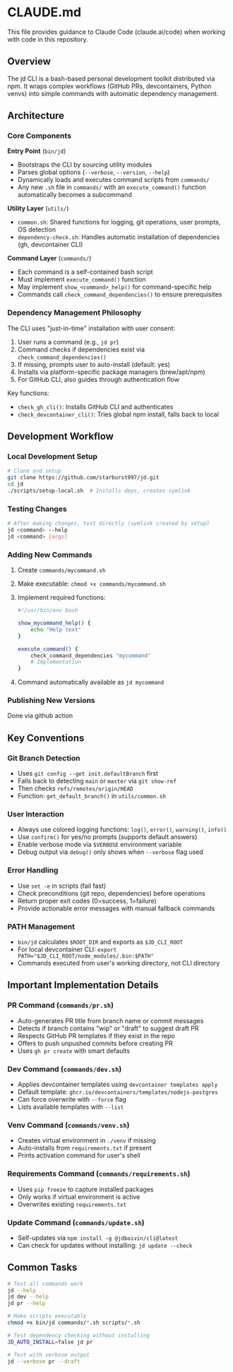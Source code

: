 # CLAUDE.md

This file provides guidance to Claude Code (claude.ai/code) when working with code in this repository.

## Overview

The jd CLI is a bash-based personal development toolkit distributed via npm. It wraps complex workflows (GitHub PRs, devcontainers, Python venvs) into simple commands with automatic dependency management.

## Architecture

### Core Components

**Entry Point** (`bin/jd`)

- Bootstraps the CLI by sourcing utility modules
- Parses global options (`--verbose`, `--version`, `--help`)
- Dynamically loads and executes command scripts from `commands/`
- Any new `.sh` file in `commands/` with an `execute_command()` function automatically becomes a subcommand

**Utility Layer** (`utils/`)

- `common.sh`: Shared functions for logging, git operations, user prompts, OS detection
- `dependency-check.sh`: Handles automatic installation of dependencies (gh, devcontainer CLI)

**Command Layer** (`commands/`)

- Each command is a self-contained bash script
- Must implement `execute_command()` function
- May implement `show_<command>_help()` for command-specific help
- Commands call `check_command_dependencies()` to ensure prerequisites

### Dependency Management Philosophy

The CLI uses "just-in-time" installation with user consent:

1. User runs a command (e.g., `jd pr`)
2. Command checks if dependencies exist via `check_command_dependencies()`
3. If missing, prompts user to auto-install (default: yes)
4. Installs via platform-specific package managers (brew/apt/npm)
5. For GitHub CLI, also guides through authentication flow

Key functions:

- `check_gh_cli()`: Installs GitHub CLI and authenticates
- `check_devcontainer_cli()`: Tries global npm install, falls back to local

## Development Workflow

### Local Development Setup

```bash
# Clone and setup
git clone https://github.com/starburst997/jd.git
cd jd
./scripts/setup-local.sh  # Installs deps, creates symlink
```

### Testing Changes

```bash
# After making changes, test directly (symlink created by setup)
jd <command> --help
jd <command> [args]
```

### Adding New Commands

1. Create `commands/mycommand.sh`
2. Make executable: `chmod +x commands/mycommand.sh`
3. Implement required functions:

   ```bash
   #!/usr/bin/env bash

   show_mycommand_help() {
       echo "Help text"
   }

   execute_command() {
       check_command_dependencies "mycommand"
       # Implementation
   }
   ```

4. Command automatically available as `jd mycommand`

### Publishing New Versions

Done via github action

## Key Conventions

### Git Branch Detection

- Uses `git config --get init.defaultBranch` first
- Falls back to detecting `main` or `master` via `git show-ref`
- Then checks `refs/remotes/origin/HEAD`
- Function: `get_default_branch()` in `utils/common.sh`

### User Interaction

- Always use colored logging functions: `log()`, `error()`, `warning()`, `info()`
- Use `confirm()` for yes/no prompts (supports default answers)
- Enable verbose mode via `$VERBOSE` environment variable
- Debug output via `debug()` only shows when `--verbose` flag used

### Error Handling

- Use `set -e` in scripts (fail fast)
- Check preconditions (git repo, dependencies) before operations
- Return proper exit codes (0=success, 1=failure)
- Provide actionable error messages with manual fallback commands

### PATH Management

- `bin/jd` calculates `$ROOT_DIR` and exports as `$JD_CLI_ROOT`
- For local devcontainer CLI: `export PATH="$JD_CLI_ROOT/node_modules/.bin:$PATH"`
- Commands executed from user's working directory, not CLI directory

## Important Implementation Details

### PR Command (`commands/pr.sh`)

- Auto-generates PR title from branch name or commit messages
- Detects if branch contains "wip" or "draft" to suggest draft PR
- Respects GitHub PR templates if they exist in the repo
- Offers to push unpushed commits before creating PR
- Uses `gh pr create` with smart defaults

### Dev Command (`commands/dev.sh`)

- Applies devcontainer templates using `devcontainer templates apply`
- Default template: `ghcr.io/devcontainers/templates/nodejs-postgres`
- Can force overwrite with `--force` flag
- Lists available templates with `--list`

### Venv Command (`commands/venv.sh`)

- Creates virtual environment in `./venv` if missing
- Auto-installs from `requirements.txt` if present
- Prints activation command for user's shell

### Requirements Command (`commands/requirements.sh`)

- Uses `pip freeze` to capture installed packages
- Only works if virtual environment is active
- Overwrites existing `requirements.txt`

### Update Command (`commands/update.sh`)

- Self-updates via `npm install -g @jdboivin/cli@latest`
- Can check for updates without installing: `jd update --check`

## Common Tasks

```bash
# Test all commands work
jd --help
jd dev --help
jd pr --help

# Make scripts executable
chmod +x bin/jd commands/*.sh scripts/*.sh

# Test dependency checking without installing
JD_AUTO_INSTALL=false jd pr

# Test with verbose output
jd --verbose pr --draft
```
